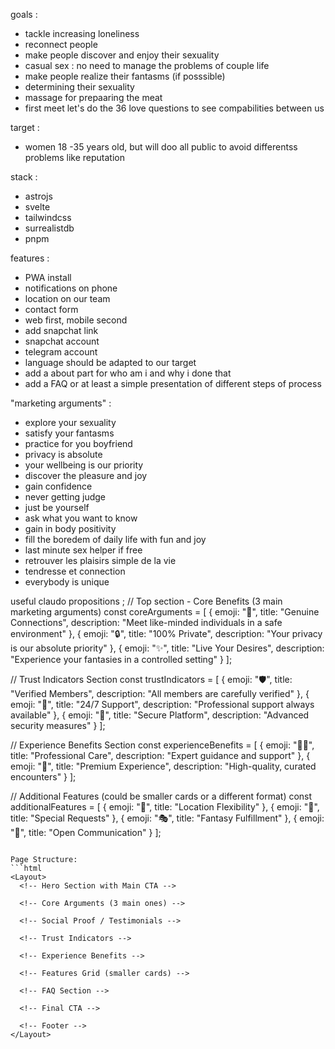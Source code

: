 goals :
 - tackle increasing loneliness
 - reconnect people
 - make people discover and enjoy their sexuality
 - casual sex : no need to manage the problems of couple life
 - make people realize their fantasms (if posssible)
 - determining their sexuality
 - massage for prepaaring the meat
 - first meet let's do the 36 love questions to see compabilities between us


target :
 - women 18 -35 years old, but will doo all public to avoid differentss problems like reputation

stack :
 - astrojs
 - svelte
 - tailwindcss
 - surrealistdb
 - pnpm

features :
 - PWA install
 - notifications on phone
 - location on our team
 - contact form
 - web first, mobile second
 - add snapchat link
 - snapchat account
 - telegram account
 - language should be adapted to our target
 - add a about part for who am i and why i done that
 - add a FAQ or at least a simple presentation of different steps of process

 "marketing arguments" :
 - explore your sexuality
 - satisfy your fantasms
 - practice for you boyfriend
 - privacy is absolute
 - your wellbeing is our priority
 - discover the pleasure and joy
 - gain confidence
 - never getting judge
 - just be yourself
 - ask what you want to know
 - gain in body positivity
 - fill the boredem of daily life with fun and joy
 - last minute sex helper if free
 - retrouver les plaisirs simple de la vie
 - tendresse et connection
 - everybody is unique

 useful claudo propositions ;
 // Top section - Core Benefits (3 main marketing arguments)
 const coreArguments = [
   {
     emoji: "💋",
     title: "Genuine Connections",
     description: "Meet like-minded individuals in a safe environment"
   },
   {
     emoji: "🔒",
     title: "100% Private",
     description: "Your privacy is our absolute priority"
   },
   {
     emoji: "✨",
     title: "Live Your Desires",
     description: "Experience your fantasies in a controlled setting"
   }
 ];

 // Trust Indicators Section
 const trustIndicators = [
   {
     emoji: "🛡️",
     title: "Verified Members",
     description: "All members are carefully verified"
   },
   {
     emoji: "💫",
     title: "24/7 Support",
     description: "Professional support always available"
   },
   {
     emoji: "🔐",
     title: "Secure Platform",
     description: "Advanced security measures"
   }
 ];

 // Experience Benefits Section
 const experienceBenefits = [
   {
     emoji: "💆‍♀️",
     title: "Professional Care",
     description: "Expert guidance and support"
   },
   {
     emoji: "🌹",
     title: "Premium Experience",
     description: "High-quality, curated encounters"
   }
 ];

 // Additional Features (could be smaller cards or a different format)
 const additionalFeatures = [
   {
     emoji: "📍",
     title: "Location Flexibility"
   },
   {
     emoji: "💝",
     title: "Special Requests"
   },
   {
     emoji: "🎭",
     title: "Fantasy Fulfillment"
   },
   {
     emoji: "👄",
     title: "Open Communication"
   }
 ];
 ```

 Page Structure:
 ```html
 <Layout>
   <!-- Hero Section with Main CTA -->

   <!-- Core Arguments (3 main ones) -->

   <!-- Social Proof / Testimonials -->

   <!-- Trust Indicators -->

   <!-- Experience Benefits -->

   <!-- Features Grid (smaller cards) -->

   <!-- FAQ Section -->

   <!-- Final CTA -->

   <!-- Footer -->
 </Layout>
 ```
